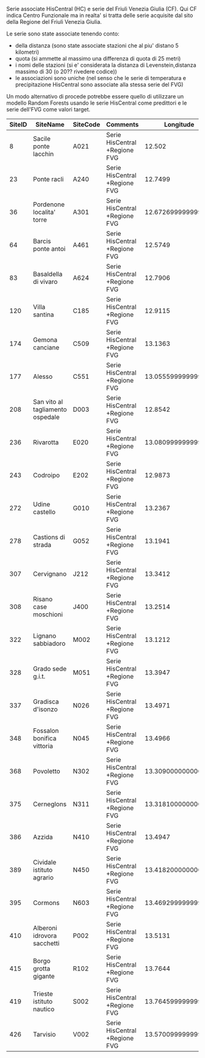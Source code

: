 Serie associate HisCentral (HC) e serie del Friuli Venezia Giulia (CF). Qui CF indica Centro Funzionale ma in realta' si tratta delle serie acquisite dal sito della Regione del Friuli Venezia Giulia.

Le serie sono state associate tenendo conto:
- della distanza (sono state associate stazioni che al piu' distano 5 kilometri)
- quota (si ammette al massimo una differenza di quota di 25 metri)
- i nomi delle stazioni (si e' considerata la distanza di Levenstein,distanza massimo di 30 (o 20?? rivedere codice))
- le associazioni sono uniche (nel senso che le serie di temperatura e precipitazione HisCentral sono associate alla stessa serie del FVG)

Un modo alternativo di procede potrebbe essere quello di utilizzare un modello Random Forests usando le serie HisCentral come predittori e le serie dell'FVG come valori target.

| SiteID | SiteName                         | SiteCode | Comments                      | Longitude          | Latitude           | cf                          | quotaCF | quotaHC           | quotaGap          | codice |
|--------|----------------------------------|----------|-------------------------------|--------------------|--------------------|-----------------------------|---------|-------------------|-------------------|--------|
| 8      | Sacile ponte lacchin             | A021     | Serie HisCentral +Regione FVG | 12.502             | 45.9509            | Brugnera                    | 22      | 22.2775802612305  | 0.277580261230469 | BRU    |
| 23     | Ponte racli                      | A240     | Serie HisCentral +Regione FVG | 12.7499            | 46.241199999999985 | Chievolis                   | 345     | 358.5740662       | 13.57406616       | CHI    |
| 36     | Pordenone localita' torre        | A301     | Serie HisCentral +Regione FVG | 12.672699999999999 | 45.9682            | Pordenone                   | 23      | 29.14749146       | 6.147491455       | POR    |
| 64     | Barcis ponte antoi               | A461     | Serie HisCentral +Regione FVG | 12.5749            | 46.1881            | Barcis                      | 468     | 470.3970337       | 2.397033691       | BAR    |
| 83     | Basaldella di vivaro             | A624     | Serie HisCentral +Regione FVG | 12.7906            | 46.08819999999999  | Vivaro                      | 142     | 141.309814453125  | 0.690185546875    | VIV    |
| 120    | Villa santina                    | C185     | Serie HisCentral +Regione FVG | 12.9115            | 46.41819999999999  | Enemonzo                    | 438     | 436.590850830078  | 1.40914916992188  | ENE    |
| 174    | Gemona canciane                  | C509     | Serie HisCentral +Regione FVG | 13.1363            | 46.26559999999999  | Gemona del friuli           | 184     | 189.9377594       | 5.937759399       | GEM    |
| 177    | Alesso                           | C551     | Serie HisCentral +Regione FVG | 13.055599999999998 | 46.30919999999999  | Bordano                     | 230     | 254.414566        | 24.41456604       | BOR    |
| 208    | San vito al tagliamento ospedale | D003     | Serie HisCentral +Regione FVG | 12.8542            | 45.9123            | San vito al tgl.            | 21      | 27.8097400665283  | 6.80974006652832  | SAN    |
| 236    | Rivarotta                        | E020     | Serie HisCentral +Regione FVG | 13.080999999999998 | 45.81929999999999  | Palazzolo dello stella      | 5       | 2.08233499526978  | 2.91766500473022  | PAL    |
| 243    | Codroipo                         | E202     | Serie HisCentral +Regione FVG | 12.9873            | 45.967000000000006 | Codroipo                    | 37      | 42.4894256591797  | 5.48942565917969  | COD    |
| 272    | Udine castello                   | G010     | Serie HisCentral +Regione FVG | 13.2367            | 46.06489999999999  | Udine s.o.                  | 91      | 114.8320236       | 23.83202362       | UDI    |
| 278    | Castions di strada               | G052     | Serie HisCentral +Regione FVG | 13.1941            | 45.9052            | Talmassons                  | 16      | 20.1417102813721  | 4.14171028137207  | TAL    |
| 307    | Cervignano                       | J212     | Serie HisCentral +Regione FVG | 13.3412            | 45.81629999999999  | Cervignano del friuli       | 8       | 3.27102828025818  | 4.72897171974182  | CER    |
| 308    | Risano case moschioni            | J400     | Serie HisCentral +Regione FVG | 13.2514            | 45.98469999999999  | Lauzacco                    | 60      | 62.5455131530762  | 2.54551315307617  | LAU    |
| 322    | Lignano sabbiadoro               | M002     | Serie HisCentral +Regione FVG | 13.1212            | 45.686499999999995 | Lignano sabbiadoro          | 7       | 2.316202879       | 4.683797121       | LIG    |
| 328    | Grado sede g.i.t.                | M051     | Serie HisCentral +Regione FVG | 13.3947            | 45.6765            | Grado                       | 5       | 0.421869248       | 4.578130752       | GRD    |
| 337    | Gradisca d'isonzo                | N026     | Serie HisCentral +Regione FVG | 13.4971            | 45.884499999999996 | Gradisca d'is.              | 29      | 28.204963684082   | 0.795036315917969 | GRA    |
| 348    | Fossalon bonifica vittoria       | N045     | Serie HisCentral +Regione FVG | 13.4966            | 45.7341            | Fossalon                    | 0       | -1                | 1                 | FOS    |
| 368    | Povoletto                        | N302     | Serie HisCentral +Regione FVG | 13.309000000000001 | 46.122899999999994 | Faedis                      | 158     | 131.512878417969  | 26.4871215820312  | FAE    |
| 375    | Cerneglons                       | N311     | Serie HisCentral +Regione FVG | 13.318100000000001 | 46.0558            | Pradamano                   | 91      | 91.3938293457031  | 0.393829345703125 | PRD    |
| 386    | Azzida                           | N410     | Serie HisCentral +Regione FVG | 13.4947            | 46.11829999999999  | San pietro al natisone      | 160     | 176.2376862       | 16.23768616       | SPN    |
| 389    | Cividale istituto agrario        | N450     | Serie HisCentral +Regione FVG | 13.418200000000002 | 46.09669999999999  | Cividale del friuli         | 127     | 132.3032379       | 5.303237915       | CIV    |
| 395    | Cormons                          | N603     | Serie HisCentral +Regione FVG | 13.469299999999999 | 45.96              | Capriva del friuli          | 85      | 79.207275390625   | 5.792724609375    | CAP    |
| 410    | Alberoni idrovora sacchetti      | P002     | Serie HisCentral +Regione FVG | 13.5131            | 45.7779            | Monfalcone                  | 0       | -0.00922922976315 | 0.00922922976315  | MNF    |
| 415    | Borgo grotta gigante             | R102     | Serie HisCentral +Regione FVG | 13.7644            | 45.7094            | Borgo grotta gigante        | 275     | 274.7296448       | 0.270355225       | BGG    |
| 419    | Trieste istituto nautico         | S002     | Serie HisCentral +Regione FVG | 13.764599999999998 | 45.6475            | Trieste molo f.lli bandiera | 1       | 7.493386745       | 6.493386745       | TRI    |
| 426    | Tarvisio                         | V002     | Serie HisCentral +Regione FVG | 13.570099999999998 | 46.506299999999996 | Tarvisio                    | 794     | 788.6018677       | 5.398132324       | TAR    |
